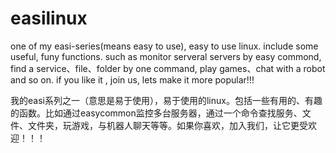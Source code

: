 # easilinux
one of my easi-series(means easy to use), easy to use linux. include some useful, funy functions. such as monitor serveral servers by easy commond, find a service、file、folder by one command, play games、chat with a robot  and so on.  if you like it , join us, lets make it more popular!!!

我的easi系列之一（意思是易于使用），易于使用的linux。包括一些有用的、有趣的函数。比如通过easycommon监控多台服务器，通过一个命令查找服务、文件、文件夹，玩游戏，与机器人聊天等等。如果你喜欢，加入我们，让它更受欢迎！！！

